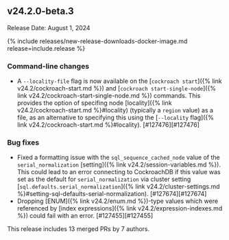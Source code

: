 ## v24.2.0-beta.3

Release Date: August 1, 2024

{% include releases/new-release-downloads-docker-image.md release=include.release %}

<h3 id="v24-2-0-beta-3-command-line-changes">Command-line changes</h3>

- A `--locality-file` flag is now available on the [`cockroach start`]({% link v24.2/cockroach-start.md %}) and [`cockroach start-single-node`]({% link v24.2/cockroach-start-single-node.md %}) commands. This provides the option of specifing node [locality]({% link v24.2/cockroach-start.md %}#locality) (typically a `region` value) as a file, as an alternative to specifying this using the [`--locality` flag]({% link v24.2/cockroach-start.md %}#locality). [#127476][#127476]

<h3 id="v24-2-0-beta-3-bug-fixes">Bug fixes</h3>

- Fixed a formatting issue with the `sql_sequence_cached_node` value of the `serial_normalization` [setting]({% link v24.2/session-variables.md %}). This could lead to an error connecting to CockroachDB if this value was set as the default for `serial_normalization` via cluster setting [`sql.defaults.serial_normalization`]({% link v24.2/cluster-settings.md %}#setting-sql-defaults-serial-normalization). [#127674][#127674]
- Dropping [ENUM]({% link v24.2/enum.md %})-type values which were referenced by [index expressions]({% link v24.2/expression-indexes.md %}) could fail with an error. [#127455][#127455]

This release includes 13 merged PRs by 7 authors.
